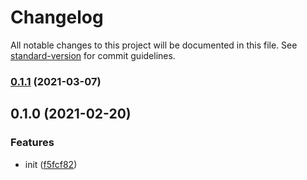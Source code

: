 # Changelog

All notable changes to this project will be documented in this file. See [standard-version](https://github.com/conventional-changelog/standard-version) for commit guidelines.

### [0.1.1](https://github.com/BlackGlory/pg-migrations/compare/v0.1.0...v0.1.1) (2021-03-07)

## 0.1.0 (2021-02-20)


### Features

* init ([f5fcf82](https://github.com/BlackGlory/pg-migrations/commit/f5fcf8206e11fa669b6f7b95c7f4ef718550898a))
